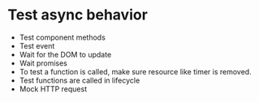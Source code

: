 # Test async behavior

- Test component methods
- Test event
- Wait for the DOM to update
- Wait promises
- To test a function is called, make sure resource like timer is removed.
- Test functions are called in lifecycle 
- Mock HTTP request 
